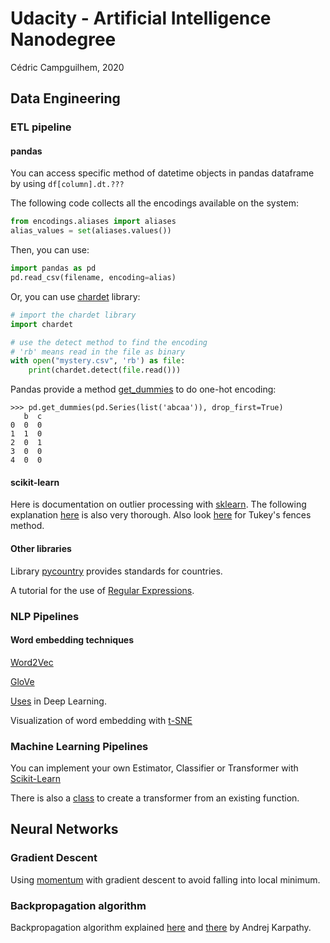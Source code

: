 # Udacity - Artificial Intelligence Nanodegree

Cédric Campguilhem, 2020

## Data Engineering

### ETL pipeline

#### pandas

You can access specific method of datetime objects in pandas dataframe by 
using `df[column].dt.???`

The following code collects all the encodings available on the system:

```python
from encodings.aliases import aliases
alias_values = set(aliases.values())
```

Then, you can use:

```python
import pandas as pd
pd.read_csv(filename, encoding=alias)
```

Or, you can use [chardet](https://pypi.org/project/chardet/) library:

```python
# import the chardet library
import chardet 

# use the detect method to find the encoding
# 'rb' means read in the file as binary
with open("mystery.csv", 'rb') as file:
    print(chardet.detect(file.read()))
```

Pandas provide a method [get_dummies](https://pandas.pydata.org/pandas-docs/stable/reference/api/pandas.get_dummies.html) to do one-hot encoding:

```
>>> pd.get_dummies(pd.Series(list('abcaa')), drop_first=True)
   b  c
0  0  0
1  1  0
2  0  1
3  0  0
4  0  0
```

#### scikit-learn

Here is documentation on outlier processing with [sklearn](https://scikit-learn.org/stable/modules/outlier_detection.html).
The following explanation [here](https://towardsdatascience.com/a-brief-overview-of-outlier-detection-techniques-1e0b2c19e561) is also very thorough.
Also look [here](https://en.wikipedia.org/wiki/Outlier#Tukey's_fences) for Tukey's fences method.

#### Other libraries

Library [pycountry](https://pypi.org/project/pycountry/) provides standards 
for countries.

A tutorial for the use of [Regular Expressions](https://medium.com/factory-mind/regex-tutorial-a-simple-cheatsheet-by-examples-649dc1c3f285).

### NLP Pipelines

#### Word embedding techniques

[Word2Vec](https://www.youtube.com/watch?time_continue=9&v=7jjappzGRe0&feature=emb_logo)

[GloVe](https://www.youtube.com/watch?v=KK3PMIiIn8o&feature=emb_logo)

[Uses](https://www.youtube.com/watch?time_continue=2&v=gj8u1KG0H2w&feature=emb_logo) in Deep Learning.

Visualization of word embedding with [t-SNE](https://www.youtube.com/watch?v=xxcK8oZ6_WE&feature=emb_logo)

### Machine Learning Pipelines

You can implement your own Estimator, Classifier or Transformer with 
[Scikit-Learn](https://scikit-learn.org/stable/developers/develop.html?highlight=custom%20transformer)

There is also a [class](https://scikit-learn.org/stable/modules/generated/sklearn.preprocessing.FunctionTransformer.html#sklearn.preprocessing.FunctionTransformer) to create a transformer from an existing function.

## Neural Networks

### Gradient Descent

Using [momentum](https://distill.pub/2017/momentum/) with gradient descent to avoid falling into local minimum.

### Backpropagation algorithm

Backpropagation algorithm explained [here](https://medium.com/@karpathy/yes-you-should-understand-backprop-e2f06eab496b#.vt3ax2kg9) and [there](https://www.youtube.com/watch?v=59Hbtz7XgjM) by Andrej Karpathy.


